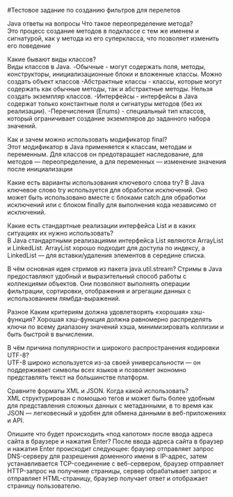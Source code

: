 #Тестовое задание по созданию фильтров для перелетов


Java ответы на вопросы
Что такое переопределение метода?	
Это процесс создание методов в подклассе с тем же именем и сигнатурой, как у метода из его суперкласса, что позволяет изменить его поведение

Какие бывают виды классов?	
Виды классов в Java.
-Обычные - могут содержать поля, методы, конструкторы, инициализационные блоки и вложенные классы. Можно создать объект классов
-Абстрактные классы -  классы, которые могут содержать как обычные методы, так и абстрактные методы. Нельзя создать экземпляр классов.
-Интерфейсы - интерфейсы в Java содержат только константные поля и сигнатуры методов (без их реализации).
-Перечисления (Enums) - специальный тип классов, который ограничивает создание экземпляров до заданного набора значений.

Как и зачем можно использовать модификатор final?	
Этот модификатор в Java применяется к классам, методам и переменным. Для классов он предотвращает наследование, для методов — переопределение, а для переменных — изменение значения после инициализации

Какие есть варианты использования ключевого слова try?
В Java ключевое слово try используется для обработки исключений. Оно может быть использовано вместе с блоками catch для обработки исключений или с блоком finally для выполнения кода независимо от исключений.

Какие есть стандартные реализации интерфейса List и в каких ситуациях их нужно использовать?	
В Java стандартными реализациями интерфейса List являются ArrayList и LinkedList. ArrayList хорошо подходит для доступа по индексу, а LinkedList — для вставки/удаления элементов в середине списка.

В чём основная идея стримов из пакета java.util.stream?
Стримы в Java предоставляют удобный и выразительный способ работы с коллекциями объектов. Они позволяют выполнять операции фильтрации, сортировки, отображения и агрегации данных с использованием лямбда-выражений.

Разное
Каким критериям должна удовлетворять «хорошая» хэш-функция?	
Хорошая хэш-функция должна равномерно распределять ключи по всему диапазону значений хэша, минимизировать коллизии и быть быстрой в вычислении.

В чём причина популярности и широкого распространения кодировки UTF-8?	
UTF-8 широко используется из-за своей универсальности — он поддерживает символы всех языков и позволяет экономно представлять текст на большинстве платформ.

Сравните форматы XML и JSON. Когда какой использовать?	
XML структурирован с помощью тегов и может быть более удобным для представления сложных данных с метаданными, в то время как JSON — легковесный и удобен для обмена данными в веб-приложениях и API.

Опишите что будет происходить «под капотом» после ввода адреса сайта в браузере и нажатия Enter?
После ввода адреса сайта в браузер и нажатия Enter происходит следующее: браузер отправляет запрос DNS-серверу для разрешения доменного имени в IP-адрес, затем устанавливается TCP-соединение с веб-сервером, браузер отправляет HTTP-запрос на получение страницы, сервер обрабатывает запрос и отправляет HTML-страницу, браузер получает ответ и отображает страницу пользователю.
